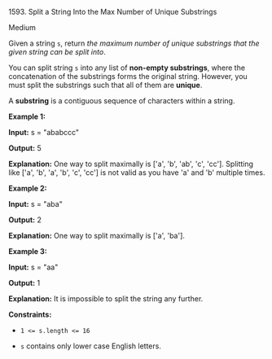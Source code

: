 1593\. Split a String Into the Max Number of Unique Substrings

Medium

Given a string `s`, return _the maximum number of unique substrings that the given string can be split into_.

You can split string `s` into any list of **non-empty substrings**, where the concatenation of the substrings forms the original string. However, you must split the substrings such that all of them are **unique**.

A **substring** is a contiguous sequence of characters within a string.

**Example 1:**

**Input:** s = "ababccc"

**Output:** 5

**Explanation:** One way to split maximally is ['a', 'b', 'ab', 'c', 'cc']. Splitting like ['a', 'b', 'a', 'b', 'c', 'cc'] is not valid as you have 'a' and 'b' multiple times.

**Example 2:**

**Input:** s = "aba"

**Output:** 2

**Explanation:** One way to split maximally is ['a', 'ba'].

**Example 3:**

**Input:** s = "aa"

**Output:** 1

**Explanation:** It is impossible to split the string any further.

**Constraints:**

*   `1 <= s.length <= 16`

*   `s` contains only lower case English letters.
    